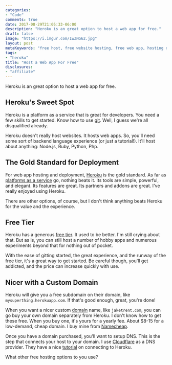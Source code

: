 ```yaml
---
categories:
- "Code"
comments: true
date: 2017-08-29T21:05:33-06:00
description: "Heroku is an great option to host a web app for free."
draft: false
image: "https://i.imgur.com/IwZNG62.jpg"
layout: post
metaKeywords: "free host, free website hosting, free web app, hosting options"
tags:
- "heroku"
title: "Host a Web App For Free"
disclosures: 
- "affiliate" 
---
```


Heroku is an great option to host a web app for free.

<!--more-->

## Heroku's Sweet Spot

Heroku is a platform as a service that is great for developers.  You need a few skills to get started.  Know how to use [git](https://en.wikipedia.org/wiki/Git).  Well, I guess we're all disqualified already.

Heroku doesn't really host websites.  It hosts web apps.  So, you'll need some sort of backend language experience (or just a tutorial!).  It'll host about anything: Node.js, Ruby, Python, Php.

## The Gold Standard for Deployment

For web app hosting and deployment, [Heroku](http://heroku.com/) is the gold standard.  As far as [platforms as a service](https://en.wikipedia.org/wiki/Platform_as_a_service) go, nothing beats it.  Its tools are simple, powerful, and elegant.  Its features are great.  Its partners and addons are great.  I've really enjoyed using Heroku.  

There are other options, of course, but I don't think anything beats Heroku for the value and the experience.

## Free Tier

Heroku has a generous [free tier](https://www.heroku.com/pricing).  It used to be better.  I'm still crying about that.  But as is, you can still host a number of hobby apps and numerous experiments beyond that for nothing out of pocket.

With the ease of gitting started, the great experience, and the runway of the free tier, it's a great way to get started.  Be careful though, you'll get addicted, and the price can increase quickly with use.

## Nicer with a Custom Domain

Heroku will give you a free subdomain on their domain, like `mysuperthing.herokuapp.com`.  If that's good enough, great, you're done!

When you want a nicer custom [domain](http://www.webopedia.com/TERM/D/domain_name.html) name, like `jaketrent.com`, you can go buy your own domain separately from Heroku. I don't know how to get these free.  When you buy one, it's yours for a yearly fee.  About $8-15 for a low-demand, cheap domain. I buy mine from [Namecheap](https://ap.www.namecheap.com/settings/tools/affiliate/?from=home).

Once you have a domain purchased, you'll want to setup DNS.  This is the step that connects your host to your domain.  I use [Cloudflare](https://www.cloudflare.com/) as a DNS provider.  They have a nice [tutorial](https://support.cloudflare.com/hc/en-us/articles/205893698-Configure-Cloudflare-and-Heroku-over-HTTPS) on connecting to Heroku.

What other free hosting options to you use?

